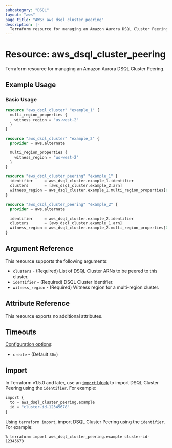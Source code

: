 ```yaml
---
subcategory: "DSQL"
layout: "aws"
page_title: "AWS: aws_dsql_cluster_peering"
description: |-
  Terraform resource for managing an Amazon Aurora DSQL Cluster Peering.
---
```


# Resource: aws_dsql_cluster_peering

Terraform resource for managing an Amazon Aurora DSQL Cluster Peering.

## Example Usage

### Basic Usage

```terraform
resource "aws_dsql_cluster" "example_1" {
  multi_region_properties {
    witness_region = "us-west-2"
  }
}

resource "aws_dsql_cluster" "example_2" {
  provider = aws.alternate

  multi_region_properties {
    witness_region = "us-west-2"
  }
}

resource "aws_dsql_cluster_peering" "example_1" {
  identifier     = aws_dsql_cluster.example_1.identifier
  clusters       = [aws_dsql_cluster.example_2.arn]
  witness_region = aws_dsql_cluster.example_1.multi_region_properties[0].witness_region
}

resource "aws_dsql_cluster_peering" "example_2" {
  provider = aws.alternate

  identifier     = aws_dsql_cluster.example_2.identifier
  clusters       = [aws_dsql_cluster.example_1.arn]
  witness_region = aws_dsql_cluster.example_2.multi_region_properties[0].witness_region
}
```

## Argument Reference

This resource supports the following arguments:

* `clusters` - (Required) List of DSQL Cluster ARNs to be peered to this cluster.
* `identifier` - (Required) DSQL Cluster Identifier.
* `witness_region` - (Required) Witness region for a multi-region cluster.

## Attribute Reference

This resource exports no additional attributes.

## Timeouts

[Configuration options](https://developer.hashicorp.com/terraform/language/resources/syntax#operation-timeouts):

* `create` - (Default `30m`)

## Import

In Terraform v1.5.0 and later, use an [`import` block](https://developer.hashicorp.com/terraform/language/import) to import DSQL Cluster Peering using the `identifier`. For example:

```terraform
import {
  to = aws_dsql_cluster_peering.example
  id = "cluster-id-12345678"
}
```

Using `terraform import`, import DSQL Cluster Peering using the `identifier`. For example:

```console
% terraform import aws_dsql_cluster_peering.example cluster-id-12345678
```
